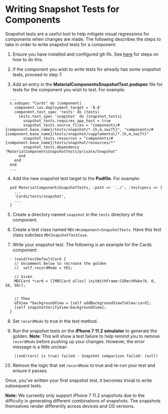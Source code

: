 # Writing Snapshot Tests for Components

Snapshot tests are a useful tool to help mitigate visual regressions for
components when changes are made. The following describes the steps to take in
order to write snapshot tests for a component:

1.  Ensure you have installed and configured git-lfs. See
    [here](https://github.com/material-components/material-components-ios/blob/develop/contributing/tools.md#using-git-lfs)
    for steps on how to do this.

2.  If the component you wish to write tests for already has some snapshot
    tests, proceed to step 7.

3.  Add an entry in the **MaterialComponentsSnapshotTest.podspec** file for
    tests for the component you wish to test. For example:

```
  ...
  s.subspec "Cards" do |component|
    component.ios.deployment_target = '8.0'
    component.test_spec 'tests' do |tests|
      tests.test_spec 'snapshot' do |snapshot_tests|
        snapshot_tests.requires_app_host = true
        snapshot_tests.source_files = "components/#{component.base_name}/tests/snapshot/*.{h,m,swift}", "components/#{component.base_name}/tests/snapshot/supplemental/*.{h,m,swift}"
        snapshot_tests.resources = "components/#{component.base_name}/tests/snapshot/resources/*"
        snapshot_tests.dependency "MaterialComponentsSnapshotTests/private/Snapshot"
      end
    end
  end
  ...
```

4.  Add the new snapshot test target to the **Podfile**. For example:

```
  pod MaterialComponentsSnapshotTests, :path => '../', :testspecs => [
    ...
    'Cards/tests/snapshot',
    ...
  ]
```

5.  Create a directory named `snapshot` in the `tests` directory of the
    component.

6.  Create a test class named `MDC<#component>SnapshotTests`. Have this test
    class subclass `MDCSnapshotTestCase`.

7.  Write your snapshot test. The following is an example for the Cards
    component:

```
  - (void)testDefaultCard {
    // Uncomment below to recreate the golden
    //  self.recordMode = YES;

    // Given
    MDCCard *card = [[MDCCard alloc] initWithFrame:CGRectMake(0, 0, 50, 50)];


    // Then
    UIView *backgroundView = [self addBackgroundViewToView:card];
    [self snapshotVerifyView:backgroundView];
  }
```

8.  Set `recordMode` to true in the test method.

9.  Run the snapshot tests on the **iPhone 7 11.2 simulator** to generate the
    golden. **Note**: This will show a test failure to help remind you to remove
    `recordMode` before pushing up your changes. However, the error message is a
    little unclear:

```
    ((noErrors) is true) failed - Snapshot comparison failed: (null)
```

10.  Remove the logic that set `recordMode` to true and re-run your test and
    ensure it passes.

Once, you've written your first snapshot test, it becomes trivial to write
subsequent tests.

**Note:** We currently only support iPhone 7 11.2 snapshots due to the
difficulty in generating different combinations of snapshots. The snapshots
themselves render differently across devices and OS versions.

